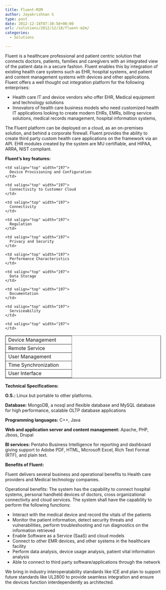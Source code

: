 ```yaml
---
title: Fluent-M2M
author: Jayakrishnan S
type: post
date: 2012-12-18T07:30:58+00:00
url: /solutions/2012/12/18/fluent-m2m/
categories:
  - Solutions

---
```

Fluent is a healthcare professional and patient centric solution that connects doctors, patients, families and caregivers with an integrated view of the patient data in a secure fashion. Fluent enables this by integration of existing health care systems such as EHR, hospital systems, and patient and content management systems with devices and other applications. Fluent offers a well thought out integration platform for the following enterprises:

  * Health care IT and device vendors who offer EHR, Medical equipment and technology solutions
  * Innovators of health care business models who need customized health IT applications looking to create modern EHRs, EMRs, billing service solutions, medical records management, hospital information systems,

The Fluent platform can be deployed on a cloud, as an on-premises solution, and behind a corporate firewall. Fluent provides the ability to create third party custom health care applications on the framework via an API. EHR modules created by the system are MU certifiable, and HIPAA, ARRA, NIST compliant.

**Fluent&#8217;s key features:**

<table border="1" cellspacing="0" cellpadding="0">
  <tr>
    <td valign="top" width="197">
      Device Management
    </td>
    
    <td valign="top" width="197">
      Device Provisioning and Configuration
    </td>
    
    <td valign="top" width="197">
      Connectivity to Customer Cloud
    </td>
  </tr>
  
  <tr>
    <td valign="top" width="197">
      Remote Service
    </td>
    
    <td valign="top" width="197">
      Connectivity
    </td>
    
    <td valign="top" width="197">
      Regulation
    </td>
  </tr>
  
  <tr>
    <td valign="top" width="197">
      User Management
    </td>
    
    <td valign="top" width="197">
      Privacy and Security
    </td>
    
    <td valign="top" width="197">
      Performance Characteristics
    </td>
  </tr>
  
  <tr>
    <td valign="top" width="197">
      Time Synchronization
    </td>
    
    <td valign="top" width="197">
      Data Storage
    </td>
    
    <td valign="top" width="197">
      Documentation
    </td>
  </tr>
  
  <tr>
    <td valign="top" width="197">
      User Interface
    </td>
    
    <td valign="top" width="197">
      Serviceability
    </td>
    
    <td valign="top" width="197">
    </td>
  </tr>
</table>

**Technical Specifications:**

**O.S.:** Linux but portable to other platforms.

**Database:** MongoDB, a nosql and flexible database and MySQL database for high performance, scalable OLTP database applications

**Programming languages:** C++, Java

**Web and application server and content management:** Apache, PHP, Jboss, Drupal

**BI services:** Pentaho Business Intelligence for reporting and dashboard giving support to Adobe PDF, HTML, Microsoft Excel, Rich Text Format (RTF), and plain text.

**Benefits of Fluent:** 

Fluent delivers several business and operational benefits to Health care providers and Medical technology companies.

Operational benefits: The system has the capability to connect hospital systems, personal handheld devices of doctors, cross organizational connectivity and cloud services. The system shall have the capability to perform the following functions:

  * Interact with the medical device and record the vitals of the patients
  * Monitor the patient information, detect security threats and vulnerabilities, perform troubleshooting and run diagnostics on the information retrieved
  * Enable Software as a Service (SaaS) and cloud models
  * Connect to other EMR devices, and other systems in the healthcare facility
  * Perform data analysis, device usage analysis, patient vital information analysis
  * Able to connect to third party software/applications through the network

We bring in industry interoperatability standards like ICE and plan to support future standards like UL2800 to provide seamless integration and ensure the devices function interdependently as architected.